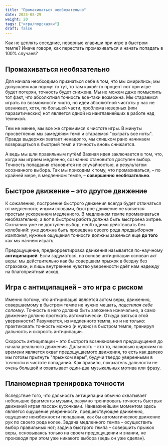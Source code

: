 ```yaml
---
title: "Промахиваться необязательно"
date: 2023-08-29
weight: 20
tags: ["игра/подсказки"]
draft: false
---
```


Как не цеплять соседние, неверные клавиши при игре в быстром темпе? Иначе говоря, как перестать промахиваться и начать попадать в 100% случаев?

## Промахиваться необязательно

Для начала необходимо признаться себе в том, что мы смирились; мы допускаем как норму: то тут, то там какой-то процент нот при игре будет потерян, точность будет снижена. Мы не можем даже помыслить тот факт, что абсолютная точность все-таки возможна. Мы стараемся играть по возможности чисто, но идеи абсолютной чистоты у нас не возникает, хотя, по большей части, проблема неверных (или паразитических) нот является одной из наиглавнейших в работе над техникой. 

Тем не менее, мы все же стремимся к чистоте игры. В минуты просветления мы замедляем темп и стараемся "сыграть все ноты". Правда выдержки хватает ненадолго, мы слишком рано начинаем возвращаться в быстрый темп и точность вновь снижается.

А ведь мы шли правильным путём! Важная идея заключается в том, что, когда мы играем медленно, сознанию становится доступен выбор. Точность попадания становится не случайностью, а результатом осознанного выбора. Так мы приходим к тому, что промахиваться, – по крайней мере, в медленном темпе, – **совершенно необязательно**.

## Быстрое движение – это другое движение

К сожалению, построение быстрого движения всегда будет отличаться от медленного; иными словами, быстрое движение не является простым ускорением медленного. В медленном темпе промахиваться необязательно, а вот в быстром работа должна быть выстроена хитрее. Сознанию уже не доступен выбор, необходимо действовать без колебаний: уже должна быть проведена своего рода _предвыборная кампания_, нужные ощущения точности должны зажечься еще **до того** как мы начнем играть.

Предощущение, предкорректировка движения называется по-научному **антиципацией**. Если задуматься, на основе антиципации основан акт веры: мы действительно как бы совершаем прыжок в бездну без страховки, и лишь внутреннее чувство уверенности даёт нам надежду на благоприятный исход.

## Игра с антиципацией – это игра с риском

Именно потому, что антиципация является актом веры, движению, совершаемому в быстром темпе не нужно мешать, _подстилая себе соломку_. Точность в него должна быть заложена изначально, а само движение должно протекать автоматически. Откуда взяться этой уверенности? Разумеется, из медленного темпа, но и не только: практиковать точность можно (и нужно) в быстром темпе, тренируя дальность и скорость антиципации. 

Скорость антиципации – это быстрота возникновения предощущения до начала реального движения. Дальность – это то, насколько широким по времени является охват предощущаемого движения, то есть как далеко мы готовы прыгнуть "прыжком веры", будучи твердо уверенными в точности и чистоте попаданий. Как правило, показатель дальности не очень большой и охватывает один-два музыкальных мотива или фразу. 

## Планомерная тренировка точности

Вследствие того, что дальность антиципации обычно охватывает небольшие фрагменты музыки, разумно тренировать точность быстрых движений играя пассаж кусочками. Наиважнейшим моментом здесь является ощущение уверенности, предшествующее движению, ощущение неизбежности попадания, как бы автоматическое движение рук по своего рода колее. Задача медленного темпа – осуществить выбор правильных нот; задача быстрого темпа – совершить прыжок веры, основываясь только на своем предощущении и знании, не производя при этом уже никакого выбора (ведь он уже сделан).